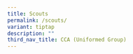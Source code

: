 ```yaml
---
title: Scouts
permalink: /scouts/
variant: tiptap
description: ""
third_nav_title: CCA (Uniformed Group)
---
```

